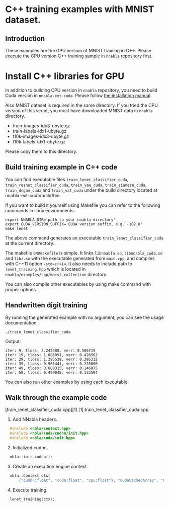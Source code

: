# C++ training examples with MNIST dataset.

## Introduction

These examples are the GPU version of MNIST training in C++.
Please execute the CPU version C++ training sample in `nnabla` repository first.

# Install C++ libraries for GPU

In addition to building CPU version in `nnabla` repository, you need to build Cuda version in `nnabla-ext-cuda`.
Please follow [the installation manual](https://github.com/sony/nnabla-ext-cuda/blob/master/doc/build/build.md).

Also MNIST dataset is required in the same directory.
If you tried the CPU version of this script, you must have downloaded MNIST data in `nnabla` directory.
* train-images-idx3-ubyte.gz
* train-labels-idx1-ubyte.gz
* t10k-images-idx3-ubyte.gz
* t10k-labels-idx1-ubyte.gz

Please copy them to this directory.

## Build training example in C++ code
You can find executable files `train_lenet_classifier_cuda`, `train_resnet_classifier_cuda`, `train_vae_cuda`, `train_siamese_cuda`, `train_dcgan_cuda` and `train_vat_cuda` under the build directory located at nnabla-ext-cuda/build/bin.

If you want to build it yourself using Makefile you can refer to the following commands in linux environments.

```shell
export NNABLA_DIR='path to your nnabla directory'
export CUDA_VERSION_SUFFIX='CUDA version suffix, e.g. -102_8'
make lenet
```

The above command generates an executable `train_lenet_classifier_cuda` at the current directory.

The makefile `GNUmakefile` is simple.
It links `libnnabla.so`, `libnnabla_cuda.so` and `libz.so` with the executable generated from `main.cpp`, and compiles with C++11 option `-std=c++14`.
It also needs to include path to `lenet_training.hpp` which is located in `nnabla/examples/cpp/mnist_collection` directory.

You can also compile other executables by using make command with proper options.

## Handwritten digit training
By running the generated example with no argument, you can see the usage documentation.

```shell
./train_lenet_classifier_cuda
```

Output:
```
iter: 9, tloss: 2.245488, verr: 0.586719
iter: 19, tloss: 1.886091, verr: 0.426562
iter: 29, tloss: 1.395539, verr: 0.295312
iter: 39, tloss: 0.961441, verr: 0.225000
iter: 49, tloss: 0.688315, verr: 0.146875
iter: 59, tloss: 0.499045, verr: 0.133594
```

You can also run other examples by using each executable.


## Walk through the example code
[train_lenet_classifier_cuda.cpp][1]
[1]:train_lenet_classifier_cuda.cpp
1. Add NNabla headers.
```c++
  #include <nbla/context.hpp>
  #include <nbla/cuda/cudnn/init.hpp>
  #include <nbla/cuda/init.hpp>
```

2. Initialized cudnn.
```c++
  nbla::init_cudnn();
```
3. Create an execution engine context.
```c++
  nbla::Context ctx{
      {"cudnn:float", "cuda:float", "cpu:float"}, "CudaCachedArray", "0"};
```

4. Execute training.
```c++
  lenet_training(ctx);
```

